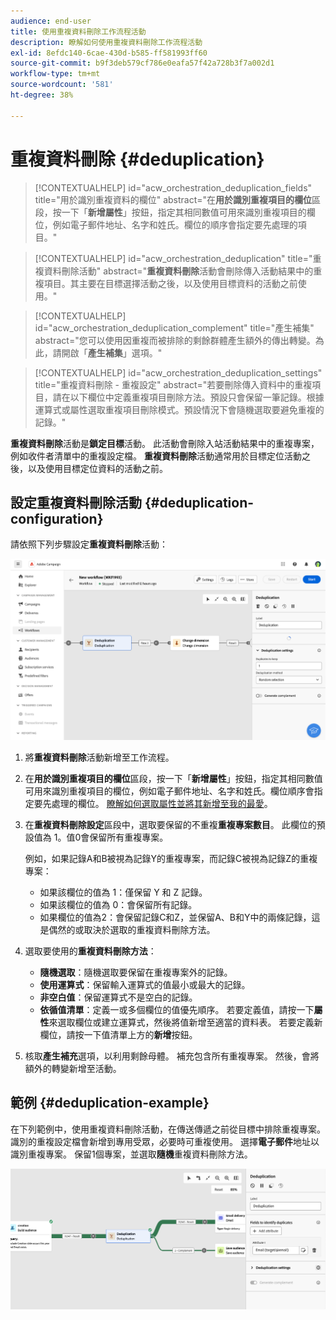 ```yaml
---
audience: end-user
title: 使用重複資料刪除工作流程活動
description: 瞭解如何使用重複資料刪除工作流程活動
exl-id: 8efdc140-6cae-430d-b585-ff581993ff60
source-git-commit: b9f3deb579cf786e0eafa57f42a728b3f7a002d1
workflow-type: tm+mt
source-wordcount: '581'
ht-degree: 38%

---
```


# 重複資料刪除 {#deduplication}

>[!CONTEXTUALHELP]
>id="acw_orchestration_deduplication_fields"
>title="用於識別重複資料的欄位"
>abstract="在&#x200B;**用於識別重複項目的欄位**&#x200B;區段，按一下「**新增屬性**」按鈕，指定其相同數值可用來識別重複項目的欄位，例如電子郵件地址、名字和姓氏。欄位的順序會指定要先處理的項目。"

>[!CONTEXTUALHELP]
>id="acw_orchestration_deduplication"
>title="重複資料刪除活動"
>abstract="**重複資料刪除**&#x200B;活動會刪除傳入活動結果中的重複項目。其主要在目標選擇活動之後，以及使用目標資料的活動之前使用。"

>[!CONTEXTUALHELP]
>id="acw_orchestration_deduplication_complement"
>title="產生補集"
>abstract="您可以使用因重複而被排除的剩餘群體產生額外的傳出轉變。為此，請開啟「**產生補集**」選項。"

>[!CONTEXTUALHELP]
>id="acw_orchestration_deduplication_settings"
>title="重複資料刪除 - 重複設定"
>abstract="若要刪除傳入資料中的重複項目，請在以下欄位中定義重複項目刪除方法。預設只會保留一筆記錄。根據運算式或屬性選取重複項目刪除模式。預設情況下會隨機選取要避免重複的記錄。"

**重複資料刪除**&#x200B;活動是&#x200B;**鎖定目標**&#x200B;活動。 此活動會刪除入站活動結果中的重複專案，例如收件者清單中的重複設定檔。 **重複資料刪除**&#x200B;活動通常用於目標定位活動之後，以及使用目標定位資料的活動之前。

## 設定重複資料刪除活動 {#deduplication-configuration}

請依照下列步驟設定&#x200B;**重複資料刪除**&#x200B;活動：

![工作流程重複資料刪除組態程式](../assets/workflow-deduplication.png)

1. 將&#x200B;**重複資料刪除**&#x200B;活動新增至工作流程。

1. 在&#x200B;**用於識別重複項目的欄位**&#x200B;區段，按一下「**新增屬性**」按鈕，指定其相同數值可用來識別重複項目的欄位，例如電子郵件地址、名字和姓氏。欄位順序會指定要先處理的欄位。 [瞭解如何選取屬性並將其新增至我的最愛](../../get-started/attributes.md)。

1. 在&#x200B;**重複資料刪除設定**&#x200B;區段中，選取要保留的不重複&#x200B;**重複專案數目**。 此欄位的預設值為 1。值0會保留所有重複專案。

   例如，如果記錄A和B被視為記錄Y的重複專案，而記錄C被視為記錄Z的重複專案：

   * 如果該欄位的值為 1：僅保留 Y 和 Z 記錄。
   * 如果該欄位的值為 0：會保留所有記錄。
   * 如果欄位的值為2：會保留記錄C和Z，並保留A、B和Y中的兩條記錄，這是偶然的或取決於選取的重複資料刪除方法。

1. 選取要使用的&#x200B;**重複資料刪除方法**：

   * **隨機選取**：隨機選取要保留在重複專案外的記錄。
   * **使用運算式**：保留輸入運算式的值最小或最大的記錄。
   * **非空白值**：保留運算式不是空白的記錄。
   * **依循值清單**：定義一或多個欄位的值優先順序。 若要定義值，請按一下&#x200B;**屬性**&#x200B;來選取欄位或建立運算式，然後將值新增至適當的資料表。 若要定義新欄位，請按一下值清單上方的&#x200B;**新增**&#x200B;按鈕。

1. 核取&#x200B;**產生補充**&#x200B;選項，以利用剩餘母體。 補充包含所有重複專案。 然後，會將額外的轉變新增至活動。

## 範例 {#deduplication-example}

在下列範例中，使用重複資料刪除活動，在傳送傳遞之前從目標中排除重複專案。 識別的重複設定檔會新增到專用受眾，必要時可重複使用。 選擇&#x200B;**電子郵件**&#x200B;地址以識別重複專案。 保留1個專案，並選取&#x200B;**隨機**&#x200B;重複資料刪除方法。

![工作流程中的重複資料刪除活動範例](../assets/workflow-deduplication-example.png)